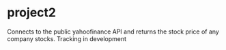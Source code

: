 # project2
 Connects to the public yahoofinance API and returns the stock price of any company stocks. Tracking in development
